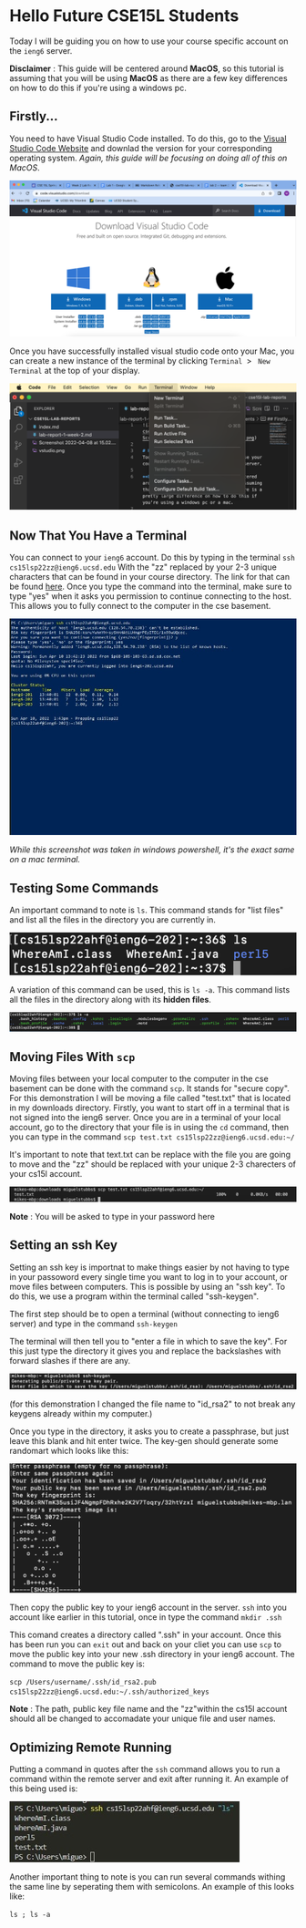 <!--
![Image](https://github.com/mstubbs1/cse15l-lab-reports/blob/main/Screenshot%202022-04-08%20at%2015.02.44.png) 
-->
# Hello Future CSE15L Students 
Today I will be guiding you on how to use your course specific account on the `ieng6` server.

**Disclaimer** : This guide will be centered around **MacOS**, so this tutorial is assuming that you will be using **MacOS** as there are a few key differences on how to do this if you're using a windows pc.

## Firstly... 
You need to have Visual Studio Code installed. To do this, go to the [Visual Studio Code Website](https://code.visualstudio.com/download) and downlad the version for your corresponding operating system. *Again, this guide will be focusing on doing all of this on MacOS*. 

![Image](https://github.com/mstubbs1/cse15l-lab-reports/blob/main/vstudio.png?raw=true)

Once you have successfully installed visual studio code onto your Mac, you can create a new instance of the terminal by clicking `Terminal `> ` New Terminal` at the top of your display.

![Image](https://github.com/mstubbs1/cse15l-lab-reports/blob/main/terminal.png?raw=true)

## Now That You Have a Terminal

You can connect to your `ieng6` account. Do this by typing in the terminal `ssh cs15lsp22zz@ieng6.ucsd.edu` With the "zz" replaced by your 2-3 unique  characters that can be found in your course directory. The link for that can be found [here](https://sdacs.ucsd.edu/~icc/index.php). Once you type the command into the terminal, make sure to type "yes" when it asks you permission to continue connecting to the host. This allows you to fully connect to the computer in the cse basement.

![Image](https://github.com/mstubbs1/cse15l-lab-reports/blob/main/sign.jpg?raw=true)

*While this screenshot was taken in windows powershell, it's the exact same on a mac terminal.*

## Testing Some Commands 

An important command to note is `ls`. This command stands for "list files" and list all the files in the directory you are currently in.

![Image](https://github.com/mstubbs1/cse15l-lab-reports/blob/main/ls.png?raw=true)

A variation of this command can be used, this is `ls -a`. This command lists all the files in the directory along with its **hidden files**.

![Image](https://github.com/mstubbs1/cse15l-lab-reports/blob/main/ls-a.png?raw=true)

## Moving Files With `scp` 

Moving files between your local computer to the computer in the cse basement can be done with the command `scp`. It stands for "secure copy". For this demonstration I will be moving a file called "test.txt" that is located in my downloads directory. Firstly, you want to start off in a terminal that is not signed into the ieng6 server. Once you are in a terminal of your local account, go to the directory that your file is in using the `cd` command, then you can type in the command `scp test.txt cs15lsp22zz@ieng6.ucsd.edu:~/`

It's important to note that text.txt can be replace with the file you are going to move and the "zz" should be replaced with your unique 2-3 charecters of your cs15l account. 

![Image](https://github.com/mstubbs1/cse15l-lab-reports/blob/main/scp.png?raw=true)

**Note** : You will be asked to type in your password here

## Setting an ssh Key 

Setting an ssh key is importnat to make things easier by not having to type in your passoword every single time you want to log in to your account, or move files between computers. This is possible by using an "ssh key". To do this, we use a program within the terminal called "ssh-keygen".

The first step should be to open a terminal (without connecting to ieng6 server) and type in the command `ssh-keygen`

The terminal will then tell you to "enter a file in which to save the key". For this just type the directory it gives you and replace the backslashes with forward slashes if there are any. 

![Image](https://github.com/mstubbs1/cse15l-lab-reports/blob/main/keygen.png?raw=true)

(for this demonstration I changed the file name to "id_rsa2" to not break any keygens already within my computer.)

Once you type in the directory, it asks you to create a passphrase, but just leave this blank and hit enter twice. The key-gen should generate some randomart which looks like this: 

![Image](https://github.com/mstubbs1/cse15l-lab-reports/blob/main/keygen2.png?raw=true)

Then copy the public key to your ieng6 account in the server. `ssh` into you account like earlier in this tutorial, once in type the command `mkdir .ssh`

 This comand creates a directory called ".ssh" in your account. Once this has been run you can `exit` out and back on your cliet you can use `scp` to move the public key into your new .ssh directory in your ieng6 account. The command to move the public key is:  
 
 `scp /Users/username/.ssh/id_rsa2.pub cs15lsp22zz@ieng6.ucsd.edu:~/.ssh/authorized_keys`

 **Note** : The path, public key file name and the "zz"within the cs15l account should all be changed to accomadate your unique file and user names. 

## Optimizing Remote Running

Putting a command in quotes after the `ssh` command allows you to run a command within the remote server and exit after running it. An example of this being used is: 

![Image](https://github.com/mstubbs1/cse15l-lab-reports/blob/main/sshquote.jpg?raw=true)

Another important thing to note is you can run several commands withing the same line by seperating them with semicolons. An example of this looks like: 

`ls ; ls -a `











